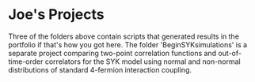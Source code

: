 # Joe's Projects
Three of the folders above contain scripts that generated results in the portfolio if that's how you got here. The folder 'BeginSYKsimulations' is a separate project comparing two-point correlation functions and out-of-time-order correlators for the SYK model using normal and non-normal distributions of standard 4-fermion interaction coupling. 
